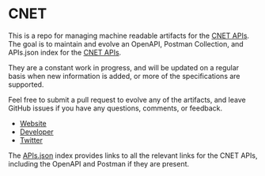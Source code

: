 # CNETThis is a repo for managing machine readable artifacts for the [CNET APIs](https://www.cnet.com). The goal is to maintain and evolve an OpenAPI, Postman Collection, and APIs.json index for the [CNET APIs](https://www.cnet.com).They are a constant work in progress, and will be updated on a regular basis when new information is added, or more of the specifications are supported.Feel free to submit a pull request to evolve any of the artifacts, and leave GitHub issues if you have any questions, comments, or feedback.- [Website](https://www.cnet.com)- [Developer](https://www.cnet.com)- [Twitter](https://twitter.com/CNET)The [APIs.json](https://github.com/api-evangelist/cnet/blob/master/apis.json) index provides links to all the relevant links for the CNET APIs, including the OpenAPI and Postman if they are present.